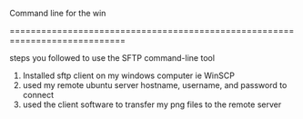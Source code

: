 Command line for the win

============================================================================

steps you followed to use the SFTP command-line tool
1. Installed sftp client on my windows computer ie WinSCP
2. used my remote ubuntu server hostname, username, and password to connect
3. used the client software to transfer my png files to the remote server